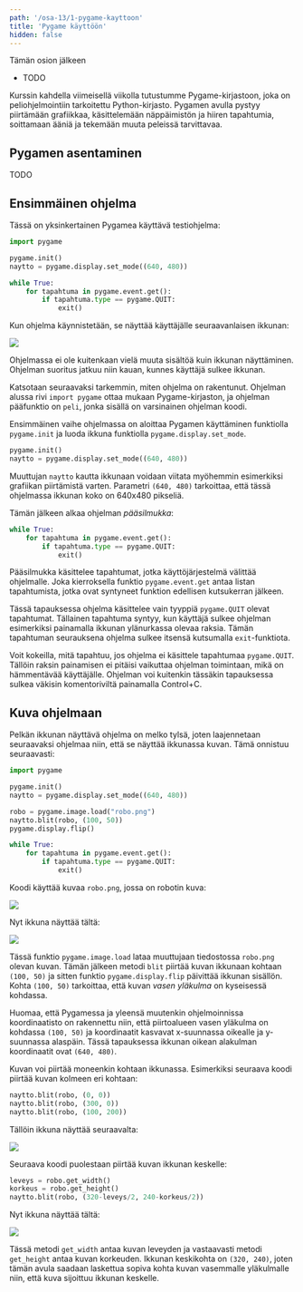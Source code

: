 ```yaml
---
path: '/osa-13/1-pygame-kayttoon'
title: 'Pygame käyttöön'
hidden: false
---
```


<text-box variant='learningObjectives' name='Oppimistavoitteet'>

Tämän osion jälkeen

- TODO

</text-box>

Kurssin kahdella viimeisellä viikolla tutustumme Pygame-kirjastoon, joka on peliohjelmointiin tarkoitettu Python-kirjasto. Pygamen avulla pystyy piirtämään grafiikkaa, käsittelemään näppäimistön ja hiiren tapahtumia, soittamaan ääniä ja tekemään muuta peleissä tarvittavaa.

## Pygamen asentaminen

TODO

## Ensimmäinen ohjelma

Tässä on yksinkertainen Pygamea käyttävä testiohjelma:

```python
import pygame

pygame.init()
naytto = pygame.display.set_mode((640, 480))

while True:
    for tapahtuma in pygame.event.get():
        if tapahtuma.type == pygame.QUIT:
            exit()
```

Kun ohjelma käynnistetään, se näyttää käyttäjälle seuraavanlaisen ikkunan:

<img src="pygame_eka.gif">

Ohjelmassa ei ole kuitenkaan vielä muuta sisältöä kuin ikkunan näyttäminen. Ohjelman suoritus jatkuu niin kauan, kunnes käyttäjä sulkee ikkunan.

Katsotaan seuraavaksi tarkemmin, miten ohjelma on rakentunut. Ohjelman alussa rivi `import pygame` ottaa mukaan Pygame-kirjaston, ja ohjelman pääfunktio on `peli`, jonka sisällä on varsinainen ohjelman koodi.

Ensimmäinen vaihe ohjelmassa on aloittaa Pygamen käyttäminen funktiolla `pygame.init` ja luoda ikkuna funktiolla `pygame.display.set_mode`.

```python
pygame.init()
naytto = pygame.display.set_mode((640, 480))
```

Muuttujan `naytto` kautta ikkunaan voidaan viitata myöhemmin esimerkiksi grafiikan piirtämistä varten. Parametri `(640, 480)` tarkoittaa, että tässä ohjelmassa ikkunan koko on 640x480 pikseliä.

Tämän jälkeen alkaa ohjelman _pääsilmukka_:

```python
while True:
    for tapahtuma in pygame.event.get():
        if tapahtuma.type == pygame.QUIT:
            exit()
```

Pääsilmukka käsittelee tapahtumat, jotka käyttöjärjestelmä välittää ohjelmalle. Joka kierroksella funktio `pygame.event.get` antaa listan tapahtumista, jotka ovat syntyneet funktion edellisen kutsukerran jälkeen.

Tässä tapauksessa ohjelma käsittelee vain tyyppiä `pygame.QUIT` olevat tapahtumat. Tällainen tapahtuma syntyy, kun käyttäjä sulkee ohjelman esimerkiksi painamalla ikkunan ylänurkassa olevaa raksia. Tämän tapahtuman seurauksena ohjelma sulkee itsensä kutsumalla `exit`-funktiota.

Voit kokeilla, mitä tapahtuu, jos ohjelma ei käsittele tapahtumaa `pygame.QUIT`. Tällöin raksin painamisen ei pitäisi vaikuttaa ohjelman toimintaan, mikä on hämmentävää käyttäjälle. Ohjelman voi kuitenkin tässäkin tapauksessa sulkea väkisin komentoriviltä painamalla Control+C.

## Kuva ohjelmaan

Pelkän ikkunan näyttävä ohjelma on melko tylsä, joten laajennetaan seuraavaksi ohjelmaa niin, että se näyttää ikkunassa kuvan. Tämä onnistuu seuraavasti:

```python
import pygame

pygame.init()
naytto = pygame.display.set_mode((640, 480))

robo = pygame.image.load("robo.png")
naytto.blit(robo, (100, 50))
pygame.display.flip()

while True:
    for tapahtuma in pygame.event.get():
        if tapahtuma.type == pygame.QUIT:
            exit()
```

Koodi käyttää kuvaa `robo.png`, jossa on robotin kuva:

<img src="robo.png">

Nyt ikkuna näyttää tältä:

<img src="pygame_kuva.gif">

Tässä funktio `pygame.image.load` lataa muuttujaan tiedostossa `robo.png` olevan kuvan. Tämän jälkeen metodi `blit` piirtää kuvan ikkunaan kohtaan `(100, 50)` ja sitten funktio `pygame.display.flip` päivittää ikkunan sisällön. Kohta `(100, 50)` tarkoittaa, että kuvan _vasen yläkulma_  on kyseisessä kohdassa.

Huomaa, että Pygamessa ja yleensä muutenkin ohjelmoinnissa koordinaatisto on rakennettu niin, että piirtoalueen vasen yläkulma on kohdassa `(100, 50)` ja koordinaatit kasvavat x-suunnassa oikealle ja y-suunnassa alaspäin. Tässä tapauksessa ikkunan oikean alakulman koordinaatit ovat `(640, 480)`.

Kuvan voi piirtää moneenkin kohtaan ikkunassa. Esimerkiksi seuraava koodi piirtää kuvan kolmeen eri kohtaan:

```python
naytto.blit(robo, (0, 0))
naytto.blit(robo, (300, 0))
naytto.blit(robo, (100, 200))
```

Tällöin ikkuna näyttää seuraavalta:

<img src="pygame_kuva2.gif">

Seuraava koodi puolestaan piirtää kuvan ikkunan keskelle:

```python
leveys = robo.get_width()
korkeus = robo.get_height()
naytto.blit(robo, (320-leveys/2, 240-korkeus/2))
```

Nyt ikkuna näyttää tältä:

<img src="pygame_kuva3.gif">

Tässä metodi `get_width` antaa kuvan leveyden ja vastaavasti metodi `get_height` antaa kuvan korkeuden. Ikkunan keskikohta on `(320, 240)`, joten tämän avula saadaan laskettua sopiva kohta kuvan vasemmalle yläkulmalle niin, että kuva sijoittuu ikkunan keskelle.